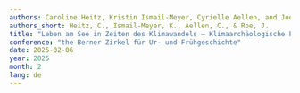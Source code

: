 ```yaml
---
authors: Caroline Heitz, Kristin Ismail-Meyer, Cyrielle Aellen, and Joe Roe 
authors_short: Heitz, C., Ismail-Meyer, K., Aellen, C., & Roe, J.
title: "Leben am See in Zeiten des Klimawandels – Klimaarchäologische Perspektiven auf bronzezeitliche «Pfahlbauten» im zirkum-alpinen Raum"
conference: "the Berner Zirkel für Ur- und Frühgeschichte"
date: 2025-02-06
year: 2025
month: 2
lang: de
---
```


